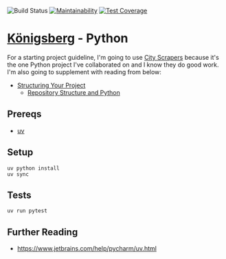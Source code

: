 ![Build Status](https://github.com/bergren2/konigsberg-python/workflows/build/badge.svg)
[![Maintainability](https://api.codeclimate.com/v1/badges/776d6d4cc92c0915434c/maintainability)](https://codeclimate.com/github/bergren2/konigsberg-python/maintainability)
[![Test Coverage](https://api.codeclimate.com/v1/badges/776d6d4cc92c0915434c/test_coverage)](https://codeclimate.com/github/bergren2/konigsberg-python/test_coverage)

# [Königsberg](https://github.com/bergren2/konigsberg) - Python

For a starting project guideline, I'm going to use [City Scrapers](https://github.com/City-Bureau/city-scrapers)
because it's the one Python project I've collaborated on and I know they do good work. I'm also going to supplement with
reading from below:
- [Structuring Your Project](https://docs.python-guide.org/writing/structure/)
    - [Repository Structure and Python](https://kennethreitz.org/essays/2013/01/27/repository-structure-and-python)

## Prereqs
- [uv](https://docs.astral.sh/uv/#installation)

## Setup

```shell
uv python install
uv sync
```

## Tests

```shell
uv run pytest
```

## Further Reading

- https://www.jetbrains.com/help/pycharm/uv.html